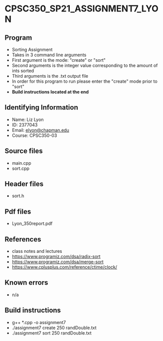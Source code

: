 # CPSC350_SP21_ASSIGNMENT7_LYON

## Program
* Sorting Assignment
* Takes in 3 command line arguments
* First argument is the mode: "create" or "sort"
* Second arguments is the integer value corresponding to the amount of ints sorted
* Third arguments is the .txt output file
* In order for this program to run please enter the "create" mode prior to "sort"
* **Build instructions located at the end**

## Identifying Information
* Name: Liz Lyon
* ID: 2377043
* Email: elyon@chapman.edu
* Course: CPSC350-03

## Source files
* main.cpp
* sort.cpp

## Header files
* sort.h

## Pdf files
* Lyon_350report.pdf

## References
* class notes and lectures
* https://www.programiz.com/dsa/radix-sort
* https://www.programiz.com/dsa/merge-sort
* https://www.cplusplus.com/reference/ctime/clock/

## Known errors
* n/a

## Build instructions
* g++ *.cpp -o assignment7
* ./assignment7 create 250 randDouble.txt
* ./assignment7 sort 250 randDouble.txt
